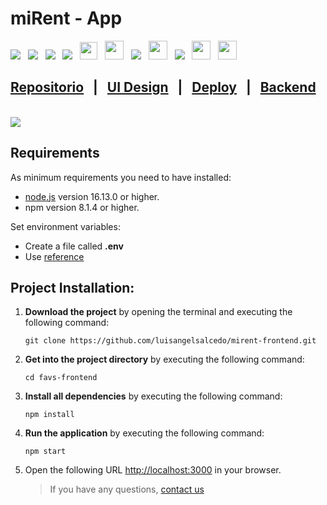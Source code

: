 # miRent - App

<div>
<img src="https://img.icons8.com/color/32/000000/figma--v1.png"/>&nbsp;&nbsp;
<img src="https://img.icons8.com/color/32/000000/react-native.png"/>&nbsp;&nbsp;
<img src="https://img.icons8.com/color/32/000000/redux.png"/>&nbsp;&nbsp;
<img src="https://img.icons8.com/color/32/000000/sass.png"/>&nbsp;&nbsp;
<img src="https://axios-http.com/assets/favicon.ico" width='28'/>&nbsp;&nbsp;
<img src="https://cloudinary-res.cloudinary.com/image/upload/website/cloudinary_web_favicon.png" width="30"/>&nbsp;&nbsp;
<img src="https://avatars.githubusercontent.com/u/4129662?s=28&v=4"/>&nbsp;&nbsp;
<img src="https://cdn.iconscout.com/icon/free/png-256/stripe-2-498440.png" width="30"/>&nbsp;&nbsp;
<img src="https://img.icons8.com/color/32/000000/eslint.png"/>&nbsp;&nbsp;
<img src="https://prettier.io/icon.png"  width='30'/>&nbsp;&nbsp;
<img src="https://cdn.freebiesupply.com/logos/large/2x/netlify-logo-png-transparent.png"  width='30'/>

</div>

## [Repositorio](https://github.com/luisangelsalcedo/mirent-frontend) &nbsp;&nbsp;|&nbsp;&nbsp; [UI Design](https://www.figma.com/file/THzVuOpySwNE9E4IcwLQZ7/mirentApp?node-id=0%3A1) &nbsp;&nbsp;|&nbsp;&nbsp; [Deploy](https://mirent-app-luissg.netlify.app) &nbsp;&nbsp;|&nbsp;&nbsp; [Backend](https://github.com/luisangelsalcedo/mirent-api)

<br>
<img src="./public/screen.png"/>
<br>

## Requirements

As minimum requirements you need to have installed:

- [node.js](https://nodejs.org/download/release/v16.13.0/) version 16.13.0 or higher.
- npm version 8.1.4 or higher.

Set environment variables:

- Create a file called **.env**
- Use [reference](./.env.example)

## Project Installation:

1. **Download the project** by opening the terminal and executing the following command:
   ```
   git clone https://github.com/luisangelsalcedo/mirent-frontend.git
   ```
2. **Get into the project directory** by executing the following command:
   ```
   cd favs-frontend
   ```
3. **Install all dependencies** by executing the following command:
   ```
   npm install
   ```
4. **Run the application** by executing the following command:
   ```
   npm start
   ```
5. Open the following URL <http://localhost:3000> in your browser.

   > If you have any questions, [contact us](https://mailto:seemc9@gmail.com)
